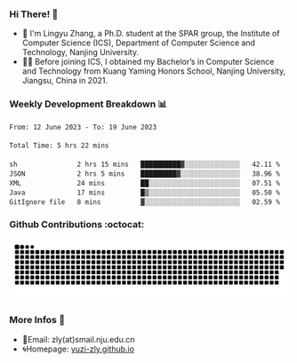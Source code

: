### Hi There! 👋 
- 🐳 I'm Lingyu Zhang, a Ph.D. student at the SPAR group, the Institute of Computer Science (ICS), Department of Computer Science and Technology, Nanjing University.
- 🧑‍🎓 Before joining ICS, I obtained my Bachelor’s in Computer Science and Technology from Kuang Yaming Honors School, Nanjing University, Jiangsu, China in 2021.

### Weekly Development Breakdown :bar_chart:

<!--START_SECTION:waka-->

```txt
From: 12 June 2023 - To: 19 June 2023

Total Time: 5 hrs 22 mins

sh               2 hrs 15 mins   ██████████▓░░░░░░░░░░░░░░   42.11 %
JSON             2 hrs 5 mins    █████████▓░░░░░░░░░░░░░░░   38.96 %
XML              24 mins         ██░░░░░░░░░░░░░░░░░░░░░░░   07.51 %
Java             17 mins         █▒░░░░░░░░░░░░░░░░░░░░░░░   05.50 %
GitIgnore file   8 mins          ▓░░░░░░░░░░░░░░░░░░░░░░░░   02.59 %
```

<!--END_SECTION:waka-->

### Github Contributions :octocat:

![](https://raw.githubusercontent.com/yuzi-zly/yuzi-zly/output/github-contribution-grid-snake.svg)              


### More Infos 📖

- 📧Email: zly(at)smail.nju.edu.cn
- 🌀Homepage: [yuzi-zly.github.io](https://yuzi-zly.github.io/)

